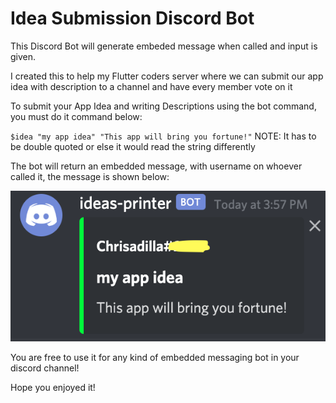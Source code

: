 # Idea Submission Discord Bot

This Discord Bot will generate embeded message when called and input is given.

I created this to help my Flutter coders server where we can submit our app idea with description to a channel and have every member vote on it

To submit your App Idea and writing Descriptions using the bot command, you must do it command below:

`$idea "my app idea" "This app will bring you fortune!"` NOTE: It has to be double quoted or else it would read the string differently

The bot will return an embedded message, with username on whoever called it, the message is shown below:

 
![alt text](https://github.com/xopherw/idea-submission-discord-bot/blob/main/Screenshot%202020-12-30%20at%204.02.24%20PM.png)


You are free to use it for any kind of embedded messaging bot in your discord channel! 

Hope you enjoyed it!
